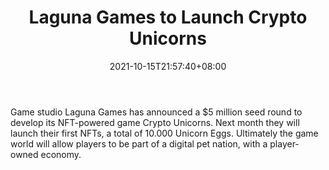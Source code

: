 ﻿---
title: "Laguna Games to Launch Crypto Unicorns"
date: 2021-10-15T21:57:40+08:00
lastmod: 2021-10-15T16:45:40+08:00
draft: false
authors: ["Butterfly"]
description: "Game studio Laguna Games has announced a $5 million seed round to develop its NFT-powered game Crypto Unicorns. Next month they will launch their first NFTs, a total of 10.000 Unicorn Eggs. Ultimately the game world will allow players to be part of a digital pet nation, with a player-owned economy."
featuredImage: "laguna-games-to-launch-crypto-unicorns.png"
tags: ["Virtual World","Play to Earn"]
categories: ["news"]
news: ["Virtual World"]
weight: 
lightgallery: true
pinned: false
recommend: false
recommend1: false
---

Game studio Laguna Games has announced a $5 million seed round to develop its NFT-powered game Crypto Unicorns. Next month they will launch their first NFTs, a total of 10.000 Unicorn Eggs. Ultimately the game world will allow players to be part of a digital pet nation, with a player-owned economy.

<!--more-->

